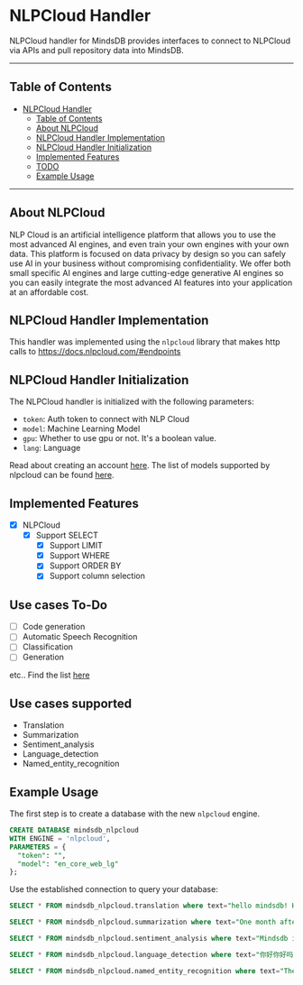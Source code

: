 # NLPCloud Handler

NLPCloud handler for MindsDB provides interfaces to connect to NLPCloud via APIs and pull repository data into MindsDB.

---

## Table of Contents

- [NLPCloud Handler](#nlpcloud-handler)
  - [Table of Contents](#table-of-contents)
  - [About NLPCloud](#about-nlpcloud)
  - [NLPCloud Handler Implementation](#nlpcloud-handler-implementation)
  - [NLPCloud Handler Initialization](#nlpcloud-handler-initialization)
  - [Implemented Features](#implemented-features)
  - [TODO](#todo)
  - [Example Usage](#example-usage)

---

## About NLPCloud

NLP Cloud is an artificial intelligence platform that allows you to use the most advanced AI engines, and even train your own engines with your own data. This platform is focused on data privacy by design so you can safely use AI in your business without compromising confidentiality. We offer both small specific AI engines and large cutting-edge generative AI engines so you can easily integrate the most advanced AI features into your application at an affordable cost.


## NLPCloud Handler Implementation

This handler was implemented using the `nlpcloud` library that makes http calls to https://docs.nlpcloud.com/#endpoints

## NLPCloud Handler Initialization

The NLPCloud handler is initialized with the following parameters:

- `token`: Auth token to connect with NLP Cloud
- `model`: Machine Learning Model
- `gpu`: Whether to use gpu or not. It's a boolean value.
- `lang`: Language

Read about creating an account [here](https://nlpcloud.com/).
The list of models supported by nlpcloud can be found [here](https://docs.nlpcloud.com/#models).

## Implemented Features

- [x] NLPCloud
  - [x] Support SELECT
    - [x] Support LIMIT
    - [x] Support WHERE
    - [x] Support ORDER BY
    - [x] Support column selection

## Use cases To-Do

- [ ] Code generation
- [ ] Automatic Speech Recognition
- [ ] Classification
- [ ] Generation

etc.. Find the list [here](https://docs.nlpcloud.com/#endpoints)

## Use cases supported

- Translation
- Summarization
- Sentiment_analysis
- Language_detection
- Named_entity_recognition

## Example Usage

The first step is to create a database with the new `nlpcloud` engine. 

~~~~sql
CREATE DATABASE mindsdb_nlpcloud
WITH ENGINE = 'nlpcloud',
PARAMETERS = {
  "token": "",
  "model": "en_core_web_lg"
};
~~~~

Use the established connection to query your database:

~~~~sql
SELECT * FROM mindsdb_nlpcloud.translation where text="hello mindsdb! How are ya?" AND source="eng_Latn" AND target="fra_Latn";
~~~~

~~~~sql
SELECT * FROM mindsdb_nlpcloud.summarization where text="One month after the United States began what has become a troubled rollout of a national COVID vaccination campaign, the effort is finally gathering real steam. Close to a million doses -- over 951,000, to be more exact -- made their way into the arms of Americans in the past 24 hours, the U.S. Centers  for Disease Control and Prevention reported Wednesday. That s the largest number of shots given in one day since the rollout began and a big jump from the previous day, when just under 340,000 doses were given, CBS News reported. That number is likely to jump quickly after the federal government on Tuesday gave states the OK to vaccinate anyone over 65 and said it would release all the doses of vaccine it has available for distribution. Meanwhile, a number of states have now opened mass vaccination sites in an effort to get larger numbers of people inoculated, CBS News reported.";
~~~~

~~~~sql
SELECT * FROM mindsdb_nlpcloud.sentiment_analysis where text="Mindsdb is an excellent product";
~~~~

~~~~sql
SELECT * FROM mindsdb_nlpcloud.language_detection where text="你好你好吗";
~~~~

~~~~sql
SELECT * FROM mindsdb_nlpcloud.named_entity_recognition where text="The World Health Organization (WHO)[1] is a specialized agency of the United Nations responsible for international public health.[2] The WHO Constitution states its main objective as 'the attainment by all peoples of the highest possible level of health'.[3] Headquartered in Geneva, Switzerland, it has six regional offices and 150 field offices worldwide.";
~~~~
